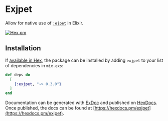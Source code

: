 # Exjpet

Allow for native use of [`:ejpet`](https://github.com/nmichel/ejpet) in Elixir.

[![Hex.pm](https://img.shields.io/hexpm/v/exjpet.svg)](https://hex.pm/packages/exjpet)

## Installation

If [available in Hex](https://hex.pm/docs/publish), the package can be installed
by adding `exjpet` to your list of dependencies in `mix.exs`:

```elixir
def deps do
  [
    {:exjpet, "~> 0.3.0"}
  ]
end
```

Documentation can be generated with [ExDoc](https://github.com/elixir-lang/ex_doc)
and published on [HexDocs](https://hexdocs.pm). Once published, the docs can
be found at [https://hexdocs.pm/exjpet](https://hexdocs.pm/exjpet).

